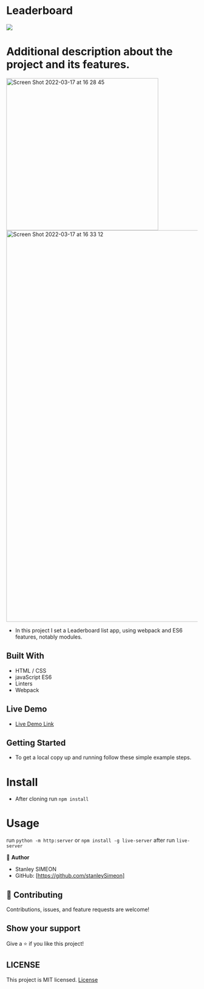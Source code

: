 # Leaderboard

![](https://img.shields.io/badge/Microverse-blueviolet)

# Additional description about the project and its features.

<img width="400" alt="Screen Shot 2022-03-17 at 16 28 45" src="https://user-images.githubusercontent.com/91237525/158839320-259fc949-7143-4d5c-8869-c260e86d0991.png">

<img width="1030" alt="Screen Shot 2022-03-17 at 16 33 12" src="https://user-images.githubusercontent.com/91237525/158838954-efd0d63a-6a6b-44c9-b1c9-501952515def.png">

- In this project I set a Leaderboard list app, using webpack and ES6 features, notably modules. 
## Built With

- HTML / CSS
- javaScript ES6
- Linters
- Webpack

## Live Demo

- [Live Demo Link](https://stanleySimeon.github.io/Leaderboard/)


## Getting Started

- To get a local copy up and running follow these simple example steps.

# Install

- After cloning run `npm install`

# Usage

run `python -m http:server` or `npm install -g live-server` after run `live-server`


👤 **Author**
- Stanley SIMEON
- GitHub: [https://github.com/stanleySimeon]

## 🤝 Contributing

Contributions, issues, and feature requests are welcome!

## Show your support

Give a ⭐️ if you like this project!
## LICENSE

This project is MIT licensed.
[License](https://github.com/mstanley-me/toDoList/blob/main/LICENSE)
